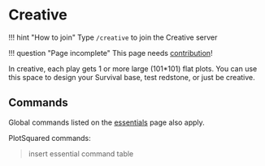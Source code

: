 # Creative

!!! hint "How to join"
	Type `/creative` to join the Creative server

!!! question "Page incomplete"
	This page needs [contribution](/contributing)!

In creative, each play gets 1 or more large (101*101) flat plots. You can use this space to design your Survival base, test redstone, or just be creative.

## Commands

Global commands listed on the [essentials](/essentials) page also apply.

PlotSquared commands:

> insert essential command table